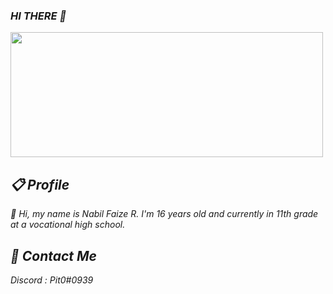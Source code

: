 ### <i>HI THERE<i> 👋

<!--
**nbilfr/nbilfr** is a ✨ _special_ ✨ repository because its `README.md` (this file) appears on your GitHub profile.

Here are some ideas to get you started:

- 🔭 I’m currently working on ...
- 🌱 I’m currently learning ...
- 👯 I’m looking to collaborate on ...
- 🤔 I’m looking for help with ...
- 💬 Ask me about ...
- 📫 How to reach me: ...
- 😄 Pronouns: ...
- ⚡ Fun fact: ...
-->
<img src="https://media.tenor.com/lNtmoshuUI8AAAAi/bahroo-hacker.gif" height="200px" width="500px">

## 📋 Profile
🌱 Hi, my name is Nabil Faize R. I'm 16 years old and currently in 11th grade at a vocational high school.
  
## 💬 Contact Me
Discord : Pit0#0939
  
